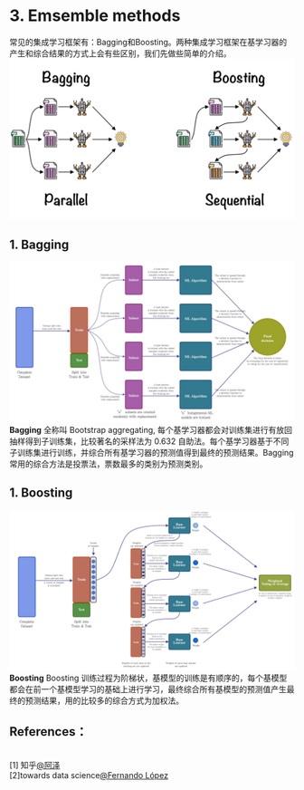 # **3. Emsemble methods**
常见的集成学习框架有：Bagging和Boosting。两种集成学习框架在基学习器的产生和综合结果的方式上会有些区别，我们先做些简单的介绍。
![ML Types](doc/doc_ensembleMethods/ensemble1.jpeg)
## **1. Bagging**
![ML Types](doc/doc_ensembleMethods/ensemble2.jpeg)
**Bagging** 全称叫 Bootstrap aggregating, 每个基学习器都会对训练集进行有放回抽样得到子训练集，比较著名的采样法为 0.632 自助法。每个基学习器基于不同子训练集进行训练，并综合所有基学习器的预测值得到最终的预测结果。Bagging 常用的综合方法是投票法，票数最多的类别为预测类别。
## **1. Boosting**
![ML Types](doc/doc_ensembleMethods/ensemble3.jpeg)
**Boosting** Boosting 训练过程为阶梯状，基模型的训练是有顺序的，每个基模型都会在前一个基模型学习的基础上进行学习，最终综合所有基模型的预测值产生最终的预测结果，用的比较多的综合方式为加权法。


## **References：**
<br/>[1] 知乎[@阿泽](https://www.zhihu.com/search?type=content&q=random%20forest)
<br/>[2]towards data science[@Fernando López](https://towardsdatascience.com/ensemble-learning-bagging-boosting-3098079e5422)






